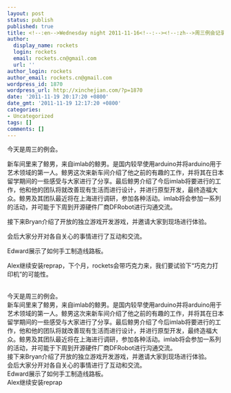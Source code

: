 ```yaml
---
layout: post
status: publish
published: true
title: <!--:en-->Wednesday night 2011-11-16<!--:--><!--:zh-->周三例会记录 2011-11-16<!--:-->
author:
  display_name: rockets
  login: rockets
  email: rockets.cn@gmail.com
  url: ''
author_login: rockets
author_email: rockets.cn@gmail.com
wordpress_id: 1870
wordpress_url: http://xinchejian.com/?p=1870
date: '2011-11-19 20:17:20 +0800'
date_gmt: '2011-11-19 12:17:20 +0800'
categories:
- Uncategorized
tags: []
comments: []
---
```

<p><!--:en-->今天是周三的例会。</p>
<p>新车间里来了鲸男，来自imlab的鲸男。是国内较早使用arduino并将arduino用于艺术领域的第一人。鲸男这次来新车间介绍了他之前的有趣的工作，并将其在日本留学期间的一些感受与大家进行了分享。最后鲸男介绍了今后imlab将要进行的工作，他和他的团队将就改善现有生活而进行设计，并进行原型开发，最终造福大众。鲸男及其团队最近将在上海进行调研，参加各种活动。imlab将会参加一系列的活动，并可能于下周到开源硬件厂商DFRobot进行沟通交流。</p></p>
<p>接下来Bryan介绍了开放的独立游戏开发游戏，并邀请大家到现场进行体验。</p></p>
<p>会后大家分开对各自关心的事情进行了互动和交流。</p></p>
<p>Edward展示了如何手工制造线路板。</p></p>
<p>Alex继续安装reprap，下个月，rockets会带巧克力来，我们要试验下&ldquo;巧克力打印机&rdquo;的可能性。</p><br />
<!--:--><!--:zh-->今天是周三的例会。<br />
新车间里来了鲸男，来自imlab的鲸男。是国内较早使用arduino并将arduino用于艺术领域的第一人。鲸男这次来新车间介绍了他之前的有趣的工作，并将其在日本留学期间的一些感受与大家进行了分享。最后鲸男介绍了今后imlab将要进行的工作，他和他的团队将就改善现有生活而进行设计，并进行原型开发，最终造福大众。鲸男及其团队最近将在上海进行调研，参加各种活动。imlab将会参加一系列的活动，并可能于下周到开源硬件厂商DFRobot进行沟通交流。<br />
接下来Bryan介绍了开放的独立游戏开发游戏，并邀请大家到现场进行体验。<br />
会后大家分开对各自关心的事情进行了互动和交流。<br />
Edward展示了如何手工制造线路板。<br />
Alex继续安装reprap<br />
<!--:--></p>
